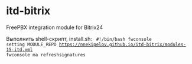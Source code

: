 # itd-bitrix
FreePBX integration module for Bitrix24

Выполнить shell-скрипт, install.sh:
<code>
#!/bin/bash
fwconsole setting MODULE_REPO https://nnekipelov.github.io/itd-bitrix/modules-15-itd.xml
fwconsole ma refreshsignatures
</code>
